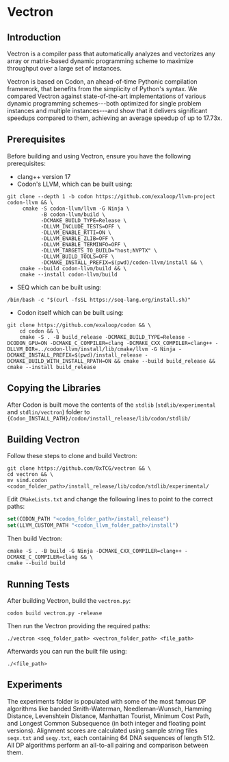 # Vectron

## Introduction
Vectron is a compiler pass that automatically analyzes and vectorizes any array or matrix-based dynamic programming scheme to maximize throughput over a large set of instances.

Vectron is based on Codon, an ahead-of-time Pythonic compilation framework, that benefits from the simplicity of Python's syntax. We compared Vectron against state-of-the-art implementations of various dynamic programming schemes---both optimized for single problem instances and multiple instances---and show that it delivers significant speedups compared to them, achieving an average speedup of up to 17.73x.

## Prerequisites
Before building and using Vectron, ensure you have the following prerequisites:
- clang++ version 17
- Codon's LLVM, which can be built using:
```
git clone --depth 1 -b codon https://github.com/exaloop/llvm-project codon-llvm && \
     cmake -S codon-llvm/llvm -G Ninja \
           -B codon-llvm/build \
           -DCMAKE_BUILD_TYPE=Release \
           -DLLVM_INCLUDE_TESTS=OFF \
           -DLLVM_ENABLE_RTTI=ON \
           -DLLVM_ENABLE_ZLIB=OFF \
           -DLLVM_ENABLE_TERMINFO=OFF \
           -DLLVM_TARGETS_TO_BUILD="host;NVPTX" \
           -DLLVM_BUILD_TOOLS=OFF \
           -DCMAKE_INSTALL_PREFIX=$(pwd)/codon-llvm/install && \
    cmake --build codon-llvm/build && \
    cmake --install codon-llvm/build
```
- SEQ which can be built using:
```
/bin/bash -c "$(curl -fsSL https://seq-lang.org/install.sh)"
```
- Codon itself which can be built using:
```
git clone https://github.com/exaloop/codon && \
    cd codon && \
    cmake -S . -B build_release -DCMAKE_BUILD_TYPE=Release -DCODON_GPU=ON -DCMAKE_C_COMPILER=clang -DCMAKE_CXX_COMPILER=clang++ -DLLVM_DIR=../codon-llvm/install/lib/cmake/llvm -G Ninja -DCMAKE_INSTALL_PREFIX=$(pwd)/install_release -DCMAKE_BUILD_WITH_INSTALL_RPATH=ON && cmake --build build_release && cmake --install build_release
```

## Copying the Libraries
After Codon is built move the contents of the ```stdlib``` (```stdlib/experimental``` and ```stdlin/vectron```) folder to ```{Codon_INSTALL_PATH}/codon/install_release/lib/codon/stdlib/```

## Building Vectron
Follow these steps to clone and build Vectron:
```
git clone https://github.com/0xTCG/vectron && \
cd vectron && \
mv simd.codon <codon_folder_path>/install_release/lib/codon/stdlib/experimental/
```
Edit `CMakeLists.txt` and change the following lines to point to the correct paths:
```cmake
set(CODON_PATH "<codon_folder_path>/install_release")
set(LLVM_CUSTOM_PATH "<codon_llvm_folder_path>/install")
```
Then build Vectron:
```
cmake -S . -B build -G Ninja -DCMAKE_CXX_COMPILER=clang++ -DCMAKE_C_COMPILER=clang && \
cmake --build build
```

## Running Tests
After building Vectron, build the `vectron.py`:
```
codon build vectron.py -release
```
Then run the Vectron providing the required paths:
```
./vectron <seq_folder_path> <vectron_folder_path> <file_path>
```
Afterwards you can run the built file using:
```
./<file_path>
```

## Experiments
The experiments folder is populated with some of the most famous DP algorithms like banded Smith-Waterman, Needleman-Wunsch, Hamming Distance, Levenshtein Distance, Manhattan Tourist, Minimum Cost Path, and Longest Common Subsequence (in both integer and floating point versions). Alignment scores are calculated using sample string files `seqx.txt` and `seqy.txt`, each containing 64 DNA sequences of length 512. All DP algorithms perform an all-to-all pairing and comparison between them. 
